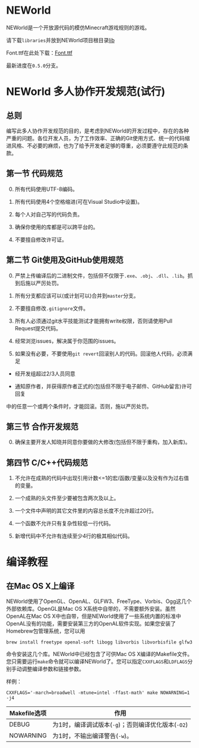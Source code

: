 # NEWorld

NEWorld是一个开放源代码的模仿Minecraft游戏规则的游戏。

请下载`libraries`并放到NEWorld项目根目录[lib](http://pan.baidu.com/s/1jHz7rAe)

Font.ttf在此处下载：[Font.ttf](http://pan.baidu.com/s/1hr5TQjM)

最新进度在`0.5.0`分支。

# NEWorld 多人协作开发规范(试行)

## 总则

编写此多人协作开发规范的目的，是考虑到NEWorld的开发过程中，存在的各种严重的问题。各位开发人员，为了工作效率、正确的Git使用方式、统一的代码缩进风格、不必要的麻烦，也为了给予开发者足够的尊重，必须要遵守此规范的条款。

## 第一节 代码规范

0. 所有代码使用UTF-8编码。

0. 所有代码使用4个空格缩进(可在Visual Studio中设置)。

0. 每个人对自己写的代码负责。

0. 确保你使用的库都是可以跨平台的。

0. 不要擅自修改许可证。

## 第二节 Git使用及GitHub使用规范

0. 严禁上传编译后的二进制文件，包括但不仅限于`.exe`、`.obj`、`.dll`、`.lib`。抓到后施以严厉处罚。

0. 所有分支都应该可以(或计划可以)合并到`master`分支。

0. 不要擅自修改`.gitignore`文件。

0. 所有人必须通过git水平技能测试才能拥有write权限，否则请使用Pull Request提交代码。

0. 经常浏览issues，解决属于你范围的issues。

0. 如果没有必要，不要使用`git revert`回滚别人的代码。回滚他人代码，必须满足

- 经开发组超过2/3人员同意

- 通知原作者，并获得原作者正式的(包括但不限于电子邮件、GitHub留言)许可回复

中的任意一个或两个条件时，才能回滚。否则，施以严厉处罚。


## 第三节 合作开发规范

0. 确保主要开发人知晓并同意你要做的大修改(包括但不限于重构，加入新库)。

## 第四节 C/C++代码规范

1. 不允许在成熟的代码中出现引用计数<=1的宏/函数/变量以及没有作为过右值的变量。

2. 一个成熟的头文件至少要被包含两次及以上。

3. 一个文件中声明的其它文件里的内容总长度不允许超过20行。

4. 一个函数不允许只有复杂性较低一行代码。

5. 新增代码中不允许有连续至少4行的极其相似代码。

# 编译教程

## 在Mac OS X上编译

NEWorld使用了OpenGL、OpenAL、GLFW3、FreeType、Vorbis、Ogg这几个外部依赖库。OpenGL是Mac OS X系统中自带的，不需要额外安装。虽然OpenAL在Mac OS X中也自带，但是NEWorld使用了一些系统内置的标准中OpenAL没有的功能，需要安装第三方的OpenAL软件实现。如果您安装了Homebrew包管理系统，您可以用

```
brew install freetype openal-soft libogg libvorbis libvorbisfile glfw3
```

命令安装这几个库。NEWorld中已经包含了可供Mac OS X编译的Makefile文件。您只需要运行`make`命令就可以编译NEWorld了。您可以指定`CXXFLAGS`和`LDFLAGS`分别手动调整编译参数和链接参数。

样例：

```
CXXFLAGS='-march=broadwell -mtune=intel -ffast-math' make NOWARNING=1 -j4
```

Makefile选项| 作用
------------|---
DEBUG       | 为1时，编译调试版本(`-g`)；否则编译优化版本(`-O2`)
NOWARNING   | 为1时，不输出编译警告(`-w`)。
